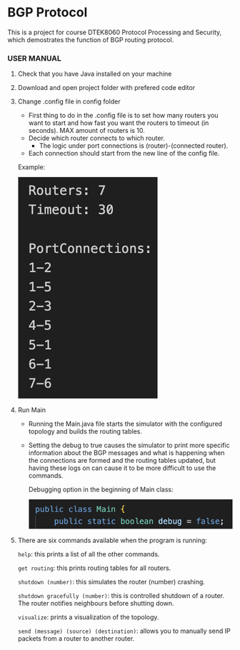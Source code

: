 # BGP Protocol

This is a project for course DTEK8060 Protocol Processing and Security, which demostrates the function of BGP routing protocol.

### USER MANUAL

1. Check that you have Java installed on your machine

2. Download and open project folder with prefered code editor

3. Change .config file in config folder
   - First thing to do in the .config file is to set how many routers you want to start and how fast you want the routers to timeout (in seconds). MAX amount of routers is 10.
   - Decide which router connects to which router.
     - The logic under port connections is (router)-(connected router).
   - Each connection should start from the new line of the config file.
   
   Example:
   
   ![contents of .config](https://github.com/Ugi0/BGP-Protocol/blob/05dcfcb47cfbf2845063426d65fd8b06472ac36a/config_example.png)
   
4. Run Main
   - Running the Main.java file starts the simulator with the configured topology and builds the routing tables.
   - Setting the debug to true causes the simulator to print more specific information about the BGP messages and what is happening when the connections are formed and the routing tables updated,
     but having these logs on can cause it to be more difficult to use the commands.
  
     Debugging option in the beginning of Main class:
     
     ![Debugging option](https://github.com/Ugi0/BGP-Protocol/blob/05dcfcb47cfbf2845063426d65fd8b06472ac36a/debug_option.png)

5. There are six commands available when the program is running: 

      `help`: this prints a list of all the other commands. 

      `get routing`: this prints routing tables for all routers. 

      `shutdown (number)`: this simulates the router (number) crashing. 

      `shutdown gracefully (number)`: this is controlled shutdown of a router. The router notifies neighbours before shutting down.

      `visualize`: prints a visualization of the topology. 

      `send (message) (source) (destination)`: allows you to manually send IP packets from a router to another router. 
